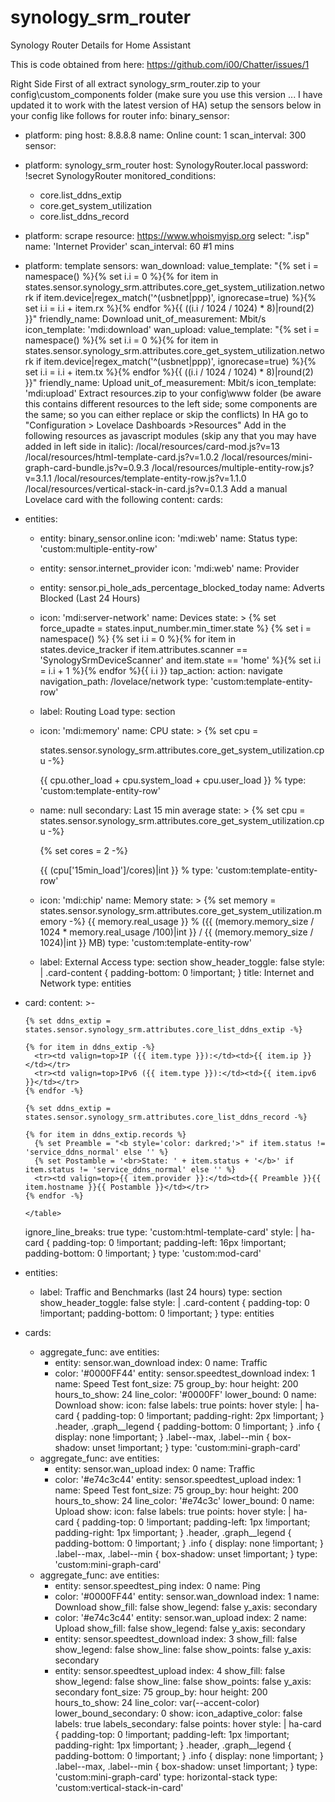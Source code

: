 # synology_srm_router
Synology Router Details for Home Assistant

This is code obtained from here: 
https://github.com/i00/Chatter/issues/1

Right Side
First of all extract synology_srm_router.zip to your config\custom_components folder (make sure you use this version ... I have updated it to work with the latest version of HA)
setup the sensors below in your config like follows for router info:
binary_sensor:
  - platform: ping
    host: 8.8.8.8
    name: Online
    count: 1
    scan_interval: 300
sensor:
  - platform: synology_srm_router
    host: SynologyRouter.local
    password: !secret SynologyRouter
    monitored_conditions:
      - core.list_ddns_extip
      - core.get_system_utilization
      - core.list_ddns_record
  - platform: scrape
    resource: https://www.whoismyisp.org
    select: ".isp"
    name: 'Internet Provider'
    scan_interval: 60 #1 mins
  - platform: template
    sensors:
      wan_download:
        value_template: "{% set i = namespace() %}{% set i.i = 0 %}{% for item in states.sensor.synology_srm.attributes.core_get_system_utilization.network if item.device|regex_match('^(usbnet|ppp)', ignorecase=true) %}{% set i.i = i.i + item.rx %}{% endfor %}{{ ((i.i / 1024 / 1024) * 8)|round(2) }}"
        friendly_name: Download
        unit_of_measurement: Mbit/s
        icon_template: 'mdi:download'
      wan_upload:
        value_template: "{% set i = namespace() %}{% set i.i = 0 %}{% for item in states.sensor.synology_srm.attributes.core_get_system_utilization.network if item.device|regex_match('^(usbnet|ppp)', ignorecase=true) %}{% set i.i = i.i + item.tx %}{% endfor %}{{ ((i.i / 1024 / 1024) * 8)|round(2) }}"
        friendly_name: Upload
        unit_of_measurement: Mbit/s
        icon_template: 'mdi:upload'
Extract resources.zip to your config\www folder (be aware this contains different resources to the left side; some components are the same; so you can either replace or skip the conflicts)
In HA go to "Configuration > Lovelace Dashboards >Resources"
Add in the following resources as javascript modules (skip any that you may have added in left side in italic):
/local/resources/card-mod.js?v=13
/local/resources/html-template-card.js?v=1.0.2
/local/resources/mini-graph-card-bundle.js?v=0.9.3
/local/resources/multiple-entity-row.js?v=3.1.1
/local/resources/template-entity-row.js?v=1.1.0
/local/resources/vertical-stack-in-card.js?v=0.1.3
Add a manual Lovelace card with the following content:
cards:
  - entities:
      - entity: binary_sensor.online
        icon: 'mdi:web'
        name: Status
        type: 'custom:multiple-entity-row'
      - entity: sensor.internet_provider
        icon: 'mdi:web'
        name: Provider
      - entity: sensor.pi_hole_ads_percentage_blocked_today
        name: Adverts Blocked (Last 24 Hours)
      - icon: 'mdi:server-network'
        name: Devices
        state: >
          {% set force_upadte = states.input_number.min_timer.state %} {% set i
          = namespace() %} {% set i.i = 0 %}{% for item in states.device_tracker
          if item.attributes.scanner == 'SynologySrmDeviceScanner' and
          item.state == 'home' %}{% set i.i = i.i + 1 %}{% endfor %}{{ i.i }}
        tap_action:
          action: navigate
          navigation_path: /lovelace/network
        type: 'custom:template-entity-row'
      - label: Routing Load
        type: section
      - icon: 'mdi:memory'
        name: CPU
        state: >
          {% set cpu =

          states.sensor.synology_srm.attributes.core_get_system_utilization.cpu
          -%}

          {{ cpu.other_load + cpu.system_load + cpu.user_load }} %
        type: 'custom:template-entity-row'
      - name: null
        secondary: Last 15 min average
        state: >
          {% set cpu =
          states.sensor.synology_srm.attributes.core_get_system_utilization.cpu
          -%}

          {% set cores = 2 -%}

          {{ (cpu['15min_load']/cores)|int }} %
        type: 'custom:template-entity-row'
      - icon: 'mdi:chip'
        name: Memory
        state: >
          {% set memory =
          states.sensor.synology_srm.attributes.core_get_system_utilization.memory
          -%} {{ memory.real_usage }} % ({{ (memory.memory_size / 1024 *
          memory.real_usage /100)|int }} / {{ (memory.memory_size / 1024)|int }}
          MB)
        type: 'custom:template-entity-row'
      - label: External Access
        type: section
    show_header_toggle: false
    style: |
      .card-content {
        padding-bottom: 0 !important;
      }
    title: Internet and Network
    type: entities
  - card:
      content: >-
        <table width=100%>

        {% set ddns_extip =
        states.sensor.synology_srm.attributes.core_list_ddns_extip -%}

        {% for item in ddns_extip -%}
          <tr><td valign=top>IP ({{ item.type }}):</td><td>{{ item.ip }}</td></tr>
          <tr><td valign=top>IPv6 ({{ item.type }}):</td><td>{{ item.ipv6 }}</td></tr>
        {% endfor -%}

        {% set ddns_extip =
        states.sensor.synology_srm.attributes.core_list_ddns_record -%}

        {% for item in ddns_extip.records %}
          {% set Preamble = "<b style='color: darkred;'>" if item.status != 'service_ddns_normal' else '' %}
          {% set Postamble = '<br>State: ' + item.status + '</b>' if item.status != 'service_ddns_normal' else '' %}
          <tr><td valign=top>{{ item.provider }}:</td><td>{{ Preamble }}{{ item.hostname }}{{ Postamble }}</td></tr>
        {% endfor -%}

        </table>
      ignore_line_breaks: true
      type: 'custom:html-template-card'
    style: |
      ha-card {
        padding-top: 0 !important;
        padding-left: 16px !important;
        padding-bottom: 0 !important;
      }
    type: 'custom:mod-card'
  - entities:
      - label: Traffic and Benchmarks (last 24 hours)
        type: section
    show_header_toggle: false
    style: |
      .card-content {
        padding-top: 0 !important;
        padding-bottom: 0 !important;
      }
    type: entities
  - cards:
      - aggregate_func: ave
        entities:
          - entity: sensor.wan_download
            index: 0
            name: Traffic
          - color: '#0000FF44'
            entity: sensor.speedtest_download
            index: 1
            name: Speed Test
        font_size: 75
        group_by: hour
        height: 200
        hours_to_show: 24
        line_color: '#0000FF'
        lower_bound: 0
        name: Download
        show:
          icon: false
          labels: true
          points: hover
        style: |
          ha-card {
            padding-top: 0 !important;
            padding-right: 2px !important;
          }
          .header,
          .graph__legend {
            padding-bottom: 0 !important;
          }
          .info {
            display: none !important;
          }
          .label--max,
          .label--min {
            box-shadow: unset !important;
          }
        type: 'custom:mini-graph-card'
      - aggregate_func: ave
        entities:
          - entity: sensor.wan_upload
            index: 0
            name: Traffic
          - color: '#e74c3c44'
            entity: sensor.speedtest_upload
            index: 1
            name: Speed Test
        font_size: 75
        group_by: hour
        height: 200
        hours_to_show: 24
        line_color: '#e74c3c'
        lower_bound: 0
        name: Upload
        show:
          icon: false
          labels: true
          points: hover
        style: |
          ha-card {
            padding-top: 0 !important;
            padding-left: 1px !important;
            padding-right: 1px !important;
          }
          .header,
          .graph__legend {
            padding-bottom: 0 !important;
          }
          .info {
            display: none !important;
          }
          .label--max,
          .label--min {
            box-shadow: unset !important;
          }
        type: 'custom:mini-graph-card'
      - aggregate_func: ave
        entities:
          - entity: sensor.speedtest_ping
            index: 0
            name: Ping
          - color: '#0000FF44'
            entity: sensor.wan_download
            index: 1
            name: Download
            show_fill: false
            show_legend: false
            y_axis: secondary
          - color: '#e74c3c44'
            entity: sensor.wan_upload
            index: 2
            name: Upload
            show_fill: false
            show_legend: false
            y_axis: secondary
          - entity: sensor.speedtest_download
            index: 3
            show_fill: false
            show_legend: false
            show_line: false
            show_points: false
            y_axis: secondary
          - entity: sensor.speedtest_upload
            index: 4
            show_fill: false
            show_legend: false
            show_line: false
            show_points: false
            y_axis: secondary
        font_size: 75
        group_by: hour
        height: 200
        hours_to_show: 24
        line_color: var(--accent-color)
        lower_bound_secondary: 0
        show:
          icon_adaptive_color: false
          labels: true
          labels_secondary: false
          points: hover
        style: |
          ha-card {
            padding-top: 0 !important;
            padding-left: 1px !important;
            padding-right: 1px !important;
          }
          .header,
          .graph__legend {
            padding-bottom: 0 !important;
          }
          .info {
            display: none !important;
          }
          .label--max,
          .label--min {
            box-shadow: unset !important;
          }
        type: 'custom:mini-graph-card'
    type: horizontal-stack
type: 'custom:vertical-stack-in-card'
